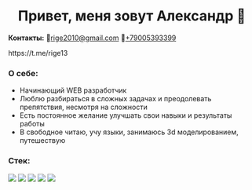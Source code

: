 
<h1 align="center">Привет, меня зовут Александр 👋</h1>

<p><strong>Контакты:</strong> &#128231<a href="mailto:">rige2010@gmail.com</a> &#128241<a href="tel:+79005393399">+79005393399</a></p>
https://t.me/rige13

<h3>О себе:</h3>
<ul>
  <li>Начинающий WEB разработчик</li>
  <li>Люблю разбираться в сложных задачах и преодолевать препятствия, несмотря на сложности</li>
  <li>Есть постоянное желание улучшать свои навыки и результаты работы</li>
  <li>В свободное читаю, учу языки, занимаюсь 3d моделированием, путешествую</li>
</ul>

<h3>Стек:</h3>
<span><img src="https://img.shields.io/badge/html5-%23E34F26.svg?style=for-the-badge&logo=html5&logoColor=white"></span>
<span><img src="https://img.shields.io/badge/css3-%231572B6.svg?style=for-the-badge&logo=css3&logoColor=white"></span>
<span><img src="https://img.shields.io/badge/javascript-%23323330.svg?style=for-the-badge&logo=javascript&logoColor=%23F7DF1E"></span>
<span><img src="https://img.shields.io/badge/php-%23777BB4.svg?style=for-the-badge&logo=php&logoColor=white"></span>
<span><img src="https://img.shields.io/badge/mysql-%2300f.svg?style=for-the-badge&logo=mysql&logoColor=white"></span>

<!--
**Rige2010/Rige2010** is a ✨ _special_ ✨ repository because its `README.md` (this file) appears on your GitHub profile.

Here are some ideas to get you started:

- 🔭 I’m currently working on ...
- 🌱 I’m currently learning ...
- 👯 I’m looking to collaborate on ...
- 🤔 I’m looking for help with ...
- 💬 Ask me about ...
- 📫 How to reach me: ...
- 😄 Pronouns: ...
- ⚡ Fun fact: ...
-->
